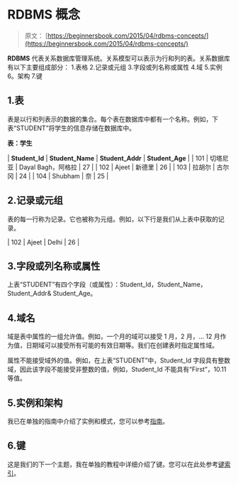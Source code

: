 # RDBMS 概念

> 原文： [https://beginnersbook.com/2015/04/rdbms-concepts/](https://beginnersbook.com/2015/04/rdbms-concepts/)

**RDBMS** 代表关系数据库管理系统。关系模型可以表示为行和列的表。关系数据库有以下主要组成部分：
1.表格
2.记录或元组
3.字段或列名称或属性
4.域
5.实例
6。架构
7.键

## 1.表

表是以行和列表示的数据的集合。每个表在数据库中都有一个名称。例如，下表“STUDENT”将学生的信息存储在数据库中。

**表：学生**

| **Student_Id** | **Student_Name** | **Student_Addr** | **Student_Age** |
| 101 | 切塔尼亚 | Dayal Bagh，阿格拉 | 27 |
| 102 | Ajeet | 新德里 | 26 |
| 103 | 拉胡尔 | 古尔冈 | 24 |
| 104 | Shubham | 奈 | 25 |

## 2.记录或元组

表的每一行称为记录。它也被称为元组。例如，以下行是我们从上表中获取的记录。

| 102 | Ajeet | Delhi | 26 |

## 3.字段或列名称或属性

上表“STUDENT”有四个字段（或属性）：Student_Id，Student_Name，Student_Addr&amp; Student_Age。

## 4.域名

域是表中属性的一组允许值。例如，一个月的域可以接受 1 月，2 月，... 12 月作为值，日期域可以接受所有可能的有效日期等。我们在创建表时指定属性域。

属性不能接受域外的值。例如，在上表“STUDENT”中，Student_Id 字段具有整数域，因此该字段不能接受非整数的值，例如，Student_Id 不能具有“First”，10.11 等值。

## 5.实例和架构

我已在单独的指南中介绍了实例和模式，您可以参考[指南](https://beginnersbook.com/2015/04/instance-and-schema-in-dbms/)。

## 6.键

这是我们的下一个主题，我在单独的教程中详细介绍了键。您可以在此处参考[键索引](https://beginnersbook.com/2015/04/keys-in-dbms/)。